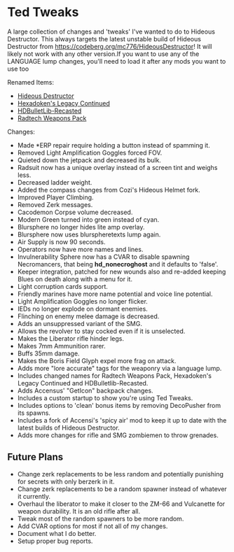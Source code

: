 # Ted Tweaks

A large collection of changes and 'tweaks' I've wanted to do to Hideous Destructor.
This always targets the latest unstable build of Hideous Destructor from <https://codeberg.org/mc776/HideousDestructor>! It will likely not work with any other version.If you want to use any of the LANGUAGE lump changes, you'll need to load it after any mods you want to use too

Renamed Items:

- [Hideous Destructor](https://codeberg.org/mc776/HideousDestructor)
- [Hexadoken's Legacy Continued](https://github.com/Gay-Snake-Squad/HexaDoken-Legacy-Continued)
- [HDBulletLib-Recasted](https://github.com/Gay-Snake-Squad/HDBulletLib-Recasted)
- [Radtech Weapons Pack](https://github.com/swampyrad/RadTechWeaponsPack)

Changes:

- Made *ERP repair require holding a button instead of spamming it.
- Removed Light Amplification Goggles forced FOV.
- Quieted down the jetpack and decreased its bulk.
- Radsuit now has a unique overlay instead of a screen tint and weighs less.
- Decreased ladder weight.
- Added the compass changes from Cozi's Hideous Helmet fork.
- Improved Player Climbing.
- Removed Zerk messages.
- Cacodemon Corpse volume decreased.
- Modern Green turned into green instead of cyan.
- Blursphere no longer hides lite amp overlay.
- Blursphere now uses blurspheretexts lump again.
- Air Supply is now 90 seconds.
- Operators now have more names and lines.
- Invulnerability Sphere now has a CVAR to disable spawning Necromancers, that being **hd_nonecroghost** and it defaults to 'false'.
- Keeper integration, patched for new wounds also and re-added keeping Blues on death along with a menu for it.
- Light corruption cards support.
- Friendly marines have more name potential and voice line potential.
- Light Amplification Goggles no longer flicker.
- IEDs no longer explode on dormant enemies.
- Flinching on enemy melee damage is decreased.
- Adds an unsuppressed variant of the SMG.
- Allows the revolver to stay cocked even if it is unselected.
- Makes the Liberator rifle hinder legs.
- Makes 7mm Ammunition rarer.
- Buffs 35mm damage.
- Makes the Boris Field Glyph expel more frag on attack.
- Adds more "lore accurate" tags for the weaponry via a language lump.
- Includes changed names for Radtech Weapons Pack, Hexadoken's Legacy Continued and HDBulletlib-Recasted.
- Adds Accensus' "GetIcon" backpack changes.
- Includes a custom startup to show you're using Ted Tweaks.
- Includes options to 'clean' bonus items by removing DecoPusher from its spawns.
- Includes a fork of Accensi's 'spicy air' mod to keep it up to date with the latest builds of Hideous Destructor.
- Adds more changes for rifle and SMG zombiemen to throw grenades.

## Future Plans

- Change zerk replacements to be less random and potentially punishing for secrets with only berzerk in it.
- Change zerk replacements to be a random spawner instead of whatever it currently.
- Overhaul the liberator to make it closer to the ZM-66 and Vulcanette for weapon durability. It is an old rifle after all.
- Tweak most of the random spawners to be more random.
- Add CVAR options for most if not all of my changes.
- Document what I do better.
- Setup proper bug reports.

